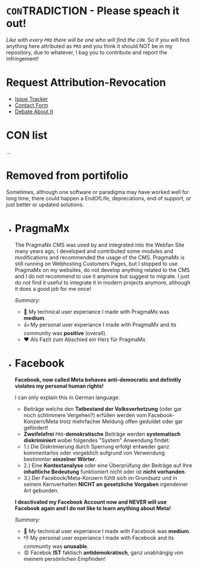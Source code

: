 # `CON`TRADICTION - Please speach it out!
*Like with every `PRO` there will be one who will find the `CON`.* 
So if you will find anything here attributed as `PRO` and you think it should NOT be in my repository, due to whatever, I bag you to contribute and report the infringement!

# Request Attribution-Revocation
* [Issue Tracker](https://github.com/webfan-pro/webfan-pro/issues)
* [Contact Form](https://webfan.de/contact/)
* [Debate About It](https://webfan-pro.github.io/webfan-pro/contra/)

# CON list
...

# Removed from portifolio
Sometimes, although one software or paradigma may have worked well for long time, there could happen a EndOfLife, deprecations, end of support, or just 
better or updated solutions.

* # **PragmaMx**
  The PragmaNx CMS was used by and integrated into the Webfan Site many years ago, I developed and contributed
  some modules and modifications and recommended the usage of the CMS.
  PragmaMx is still running on Webhosting Customers Pages, but I stopped to use PragmaMx on my websites,
  do not develop anything related to the CMS and I do not recommend to use it anymore but suggest to migrate.
  I just do not find it useful to integrate it in modern projects anymore, although it does a good job for me once!
  
  *Summary:*
  * 👏 My technical user experiance I made with PragmaMx was **medium**.
  * 👍 My personal user experiance I made with PragmaMx and its community was **positive** (overall).
  * ❤ Als Fazit zum Abschied ein Herz für PragmaMx.
  
* # **Facebook**  
  **Facebook, now called Meta behaves anti-democratic and definitly violates my personal human rights!**
  
  I can only explain this in German language:
  * Beiträge welche den **Tatbestand der Volksverhetzung** (oder gar noch schlimmere Vergehen?) erfüllen werden vom Facebook-Konzern/Meta trotz mehrfacher Meldung offen geduldet 
    oder gar gefördert!
  * **Zweifelsfrei** `PRO`-**demokratische** Beiträge werden **systematisch diskriminiert** wobei folgendes "System" Anwendung findet: 
   * 1.) Die Diskrimierung durch Sperrung erfolgt entweder ganz kommentarlos oder vorgeblich aufgrund von Verwendung bestimmter **einzelner Wörter**.
   * 2.) Eine **Kontextanalyse** oder eine Überprüfung der Beiträge auf Ihre **inhaltliche Bedeutung** funktioniert nicht oder ist **nicht vorhanden**.
   * 3.) Der Facebook/Meta-Konzern fühlt sich im Grundsatz und in seinem Kernverhalten **NICHT an gesetzliche Vorgaben** irgendeiner Art gebunden.
  
    **I deactivated my Facebook Account now and NEVER will use Facebook again and I do not like to learn anything about Meta!**

   *Summary:*
   * 👏 My technical user experiance I made with Facebook was **medium**.
   * 👎 My personal user experiance I made with Facebook and its community was **unusable**.
   * 😡 Facebok **IST** faktisch **antidemokratisch**, ganz unabhängig von meinem persönlichen Empfinden!
